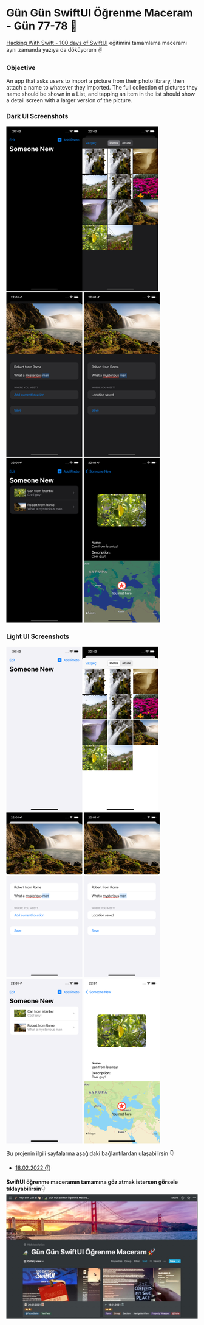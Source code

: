 # Gün Gün SwiftUI Öğrenme Maceram - Gün 77-78 🚀
[Hacking With Swift - 100 days of SwiftUI](https://www.hackingwithswift.com/100/swiftui) eğitimini tamamlama maceramı aynı zamanda yazıya da döküyorum ✌️

### Objective
An app that asks users to import a picture from their photo library, then attach a name to whatever they imported. The full collection of pictures they name should be shown in a List, and tapping an item in the list should show a detail screen with a larger version of the picture.

### Dark UI Screenshots
<img src="Screenshots/dark1.png" width="200" /><img src="Screenshots/dark2.png" width="200" /><img src="Screenshots/dark3.png" width="200" /> <img src="Screenshots/dark4.png" width="200" /> <img src="Screenshots/dark5.png" width="200" /> <img src="Screenshots/dark6.png" width="200" />

### Light UI Screenshots
<img src="Screenshots/light1.png" width="200" /><img src="Screenshots/light2.png" width="200" /><img src="Screenshots/light3.png" width="200" /> <img src="Screenshots/light4.png" width="200" /> <img src="Screenshots/light5.png" width="200" /> <img src="Screenshots/light6.png" width="200" />

Bu projenin ilgili sayfalarına aşağıdaki bağlantılardan ulaşabilirsin 👇
* [18.02.2022 ⏱️](https://canbi.me/18-02-2022-b5e176f4f7304a9c9a1bfd874a35549e)

**SwiftUI öğrenme maceramın tamamına göz atmak istersen görsele tıklayabilirsin**👇
[![name2](../Images/gungunswiftui.jpg)](https://canbi.me/gun-gun-swiftui-ogrenme-maceram)
